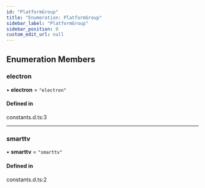 ```yaml
---
id: "PlatformGroup"
title: "Enumeration: PlatformGroup"
sidebar_label: "PlatformGroup"
sidebar_position: 0
custom_edit_url: null
---
```


## Enumeration Members

### electron

• **electron** = ``"electron"``

#### Defined in

constants.d.ts:3

___

### smarttv

• **smarttv** = ``"smarttv"``

#### Defined in

constants.d.ts:2
